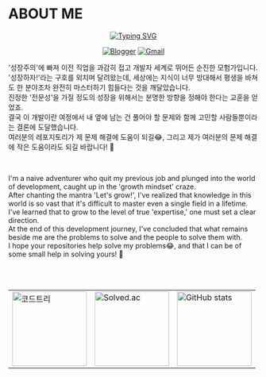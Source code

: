 # ABOUT ME

<div align="center">
 <a href="https://git.io/typing-svg">
  <img src="https://readme-typing-svg.demolab.com?font=Fira+Code&pause=1000&color=000000&center=true&vCenter=true&height=75&lines=Joonhoe+Kim+%F0%9F%98%81;Problem+Solver+%F0%9F%95%B5%EF%B8%8F%E2%80%8D%E2%99%82%EF%B8%8F;Web+Developer+%F0%9F%AA%84;Digital+Transformation+%E2%9B%93%EF%B8%8F%E2%80%8D%F0%9F%92%A5" alt="Typing SVG" />
</a>

  <a href="https://joonhoe.com">![Blogger](https://img.shields.io/badge/Blogger-FF5722?style=for-the-badge&logo=blogger&logoColor=white)</a> 
  <a href="mailto:26rote@gmail.com">![Gmail](https://img.shields.io/badge/Gmail-D14836?style=for-the-badge&logo=gmail&logoColor=white)</a>
</div>

<p align="left">
 '성장주의'에 빠져 이전 직업을 과감히 접고 개발자 세계로 뛰어든 순진한 모험가입니다.<br>
 '성장하자!'라는 구호를 외치며 달려왔는데, 세상에는 지식이 너무 방대해서 평생을 바쳐도 한 분야조차 완전히 마스터하기 힘들다는 것을 깨달았습니다.<br>
 진정한 '전문성'을 가질 정도의 성장을 위해서는 분명한 방향을 정해야 한다는 교훈을 얻었죠.<br>
 결국 이 개발이란 여정에서 내 옆에 남는 건 풀어야 할 문제와 함께 고민할 사람들뿐이라는 결론에 도달했습니다.<br>
 여러분의 레포지토리가 제 문제 해결에 도움이 되길😂, 그리고 제가 여러분의 문제 해결에 작은 도움이라도 되길 바랍니다! 🚀<br>
</p>
<br>
<p align="left">
  I'm a naive adventurer who quit my previous job and plunged into the world of development, caught up in the 'growth mindset' craze.<br>
  After chanting the mantra 'Let's grow!', I've realized that knowledge in this world is so vast that it's difficult to master even a single field in a lifetime.<br>
  I've learned that to grow to the level of true 'expertise,' one must set a clear direction.<br>
  At the end of this development journey, I've concluded that what remains beside me are the problems to solve and the people to solve them with.<br>
  I hope your repositories help solve my problems😂, and that I can be of some small help in solving yours! 🚀<br>
</p>

<br>
<br>

<div align="center">
  <table>
    <tr>
      <td><a href="https://www.codetree.ai/profiles/26rote"><img src="https://banner.codetree.ai/v1/banner/26rote" height="150" alt="코드트리"></a></td>
      <td><a href="https://solved.ac/cnlal777"><img src="http://mazassumnida.wtf/api/generate_badge?boj=cnlal777" height="150" alt="Solved.ac"></a></td>
      <td><img src="https://github-readme-stats.vercel.app/api?username=joonhoekim&show_icons=true&theme=dark" height="150" alt="GitHub stats"></td>
    </tr>
  </table>
</div>
